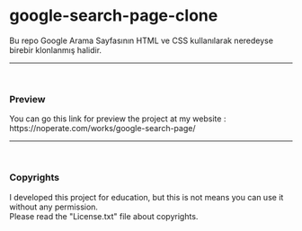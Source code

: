 # google-search-page-clone
Bu repo Google Arama Sayfasının HTML ve CSS kullanılarak neredeyse birebir klonlanmış halidir.
<hr/>
<br/>
<h3>Preview</h3>
<p>You can go this link for preview the project at my website : https://noperate.com/works/google-search-page/ </p>
<hr/>
<br/>
<h3>Copyrights</h3>
<p>I developed this project for education, but this is not means you can use it without any permission. <br>
   Please read the "License.txt" file about copyrights. </p>
